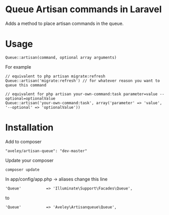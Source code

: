 # Queue Artisan commands in Laravel

Adds a method to place artisan commands in the queue.

# Usage

    Queue::artisan(command, optional array arguments)

For example

    // equivalent to php artisan migrate:refresh
    Queue::artisan('migrate:refresh') // for whatever reason you want to queue this command

    // equivalent for php artisan your-own-command:task parameter=value --optional=optionalValue
    Queue::artisan('your-own-command:task', array('parameter' => 'value', '--optional' => 'optionalValue'))

# Installation

Add to composer

    "aveley/artisan-queue": "dev-master"

Update your composer

    composer update

In app/config/app.php -> aliases change this line

    'Queue'           => 'Illuminate\Support\Facades\Queue',
to

    'Queue'           => 'Aveley\Artisanqueue\Queue',
